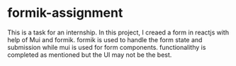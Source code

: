 # formik-assignment
This is a task for an internship. In this project, I creaed a form in reactjs with help of Mui and formik. formik is used to handle the form state and submission while mui is used for form components. functionalithy is completed as mentioned but the UI may not be the best.
